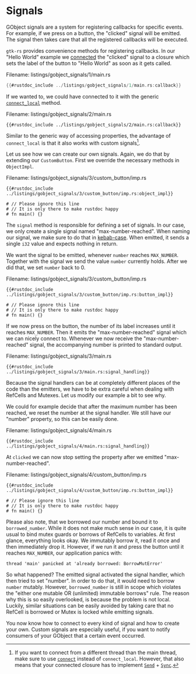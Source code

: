 # Signals

GObject signals are a system for registering callbacks for specific events.
For example, if we press on a button, the "clicked" signal will be emitted.
The signal then takes care that all the registered callbacks will be executed.

`gtk-rs` provides convenience methods for registering callbacks.
In our "Hello World" example we [connected](../docs/gtk4/trait.ButtonExt.html#tymethod.connect_clicked) the "clicked" signal to a closure which sets the label of the button to "Hello World" as soon as it gets called.

<span class="filename">Filename: listings/gobject_signals/1/main.rs</span>

```rust ,no_run
{{#rustdoc_include ../listings/gobject_signals/1/main.rs:callback}}
```

If we wanted to, we could have 
connected to it with the generic [`connect_local`](http://gtk-rs.org/docs/glib/object/trait.ObjectExt.html#tymethod.connect_local) method.

<span class="filename">Filename: listings/gobject_signals/2/main.rs</span>

```rust,no_run
{{#rustdoc_include ../listings/gobject_signals/2/main.rs:callback}}
```

Similar to the generic way of accessing properties, the advantage of `connect_local` is that it also works with custom signals[^1].

Let us see how we can create our own signals.
Again, we do that by extending our `CustomButton`.
First we override the necessary methods in `ObjectImpl`.

<span class="filename">Filename: listings/gobject_signals/3/custom_button/imp.rs</span>

```rust,no_run
{{#rustdoc_include ../listings/gobject_signals/3/custom_button/imp.rs:object_impl}}

# // Please ignore this line
# // It is only there to make rustdoc happy
# fn main() {}
```

The `signal` method is responsible for defining a set of signals.
In our case, we only create a single signal named "max-number-reached".
When naming our signal, we make sure to do that in [kebab-case](https://wiki.c2.com/?KebabCase).
When emitted, it sends a single `i32` value and expects nothing in return.

We want the signal to be emitted, whenever `number` reaches `MAX_NUMBER`.
Together with the signal we send the value `number` currently holds.
After we did that, we set `number` back to 0.

<span class="filename">Filename: listings/gobject_signals/3/custom_button/imp.rs</span>

```rust,no_run
{{#rustdoc_include ../listings/gobject_signals/3/custom_button/imp.rs:button_impl}}

# // Please ignore this line
# // It is only there to make rustdoc happy
# fn main() {}
```

If we now press on the button, the number of its label increases until it reaches `MAX_NUMBER`.
Then it emits the "max-number-reached" signal which we can nicely connect to.
Whenever we now receive the "max-number-reached" signal, the accompanying number is printed to standard output.

<span class="filename">Filename: listings/gobject_signals/3/main.rs</span>

```rust,no_run
{{#rustdoc_include ../listings/gobject_signals/3/main.rs:signal_handling}}
```

Because the signal handlers can be at completely different places of the code than the emitters, we have to be extra careful when dealing with RefCells and Mutexes.
Let us modify our example a bit to see why.

We could for example decide that after the maximum number has been reached, we reset the number at the signal handler.
We still have our "number" property, so this can be easily done.

<span class="filename">Filename: listings/gobject_signals/4/main.rs</span>

```rust,no_run
{{#rustdoc_include ../listings/gobject_signals/4/main.rs:signal_handling}}
```

At `clicked` we can now stop setting the property after we emitted "max-number-reached".

<span class="filename">Filename: listings/gobject_signals/4/custom_button/imp.rs</span>

```rust,no_run
{{#rustdoc_include ../listings/gobject_signals/4/custom_button/imp.rs:button_impl}}

# // Please ignore this line
# // It is only there to make rustdoc happy
# fn main() {}
```

Please also note, that we borrowed our number and bound it to `borrowed_number`.
While it does not make much sense in our case, it is quite usual to bind mutex guards or borrows of RefCells to variables.
At first glance, everything looks okay.
We immutably borrow it, read it once and then immediately drop it.
However, if we run it and press the button until it reaches `MAX_NUMBER`, our application panics with:

```console
thread 'main' panicked at 'already borrowed: BorrowMutError'
```

So what happened?
The emitted signal activated the signal handler, which then tried to set "number".
In order to do that, it would need to borrow `number` mutably.
However, `borrowed_number` is still in scope which violates the "either one mutable OR (unlimited) immutable borrows" rule.
The reason why this is so easily overlooked, is because the problem is not local.
Luckily, similar situations can be easily avoided by taking care that no RefCell is borrowed or Mutex is locked while emitting signals.

You now know how to connect to every kind of signal and how to create your own.
Custom signals are especially useful, if you want to notify consumers of your GObject that a certain event occurred.


[^1]: If you want to connect from a different thread than the main thread, make sure to use [`connect`](http://gtk-rs.org/docs/glib/object/trait.ObjectExt.html#tymethod.connect) instead of `connect_local`. However, that also means that your connected closure has to implement [`Send`](https://doc.rust-lang.org/stable/core/marker/trait.Send.html) + [`Sync`](https://doc.rust-lang.org/stable/core/marker/trait.Sync.html).
